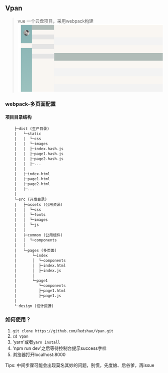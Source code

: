 ## Vpan
> vue 一个云盘项目，采用webpack构建
![Vpan](design/home.png)
### webpack-多页面配置
#### 项目目录结构
```
    ├─dist (生产目录)
    |	└─static
    |	|  └─css
    |	|  └─images
    |	|  ├─index.hash.js
    |	|  ├─page1.hash.js
    |	|  ├─page2.hash.js
    |	|  ├─...
    |   |
    |   ├─index.html
    |   ├─page1.html
    |   ├─page2.html
    |   ├─...
    |
    └─src (开发目录)
    |   ├─assets (公用资源)
    |   │  └─css
    |   │  └─fonts
    |   │  └─images
    |   │  └─js
    |   │
    |   ├─common (公用组件)
    |   │  └─components
    |   │
    |   └─pages (多页面)
    |       └─index
    |       │  └─components
    |       │  ├─index.html
    |       │  ├─index.js
    |       │
    |       └─page1
    |          └─components
    |          ├─page1.html
    |          ├─page1.js
    |
    └─design (设计资源)
```
### 如何使用？
1. `git clone https://github.com/Redshao/Vpan.git`
2. `cd Vpan`
3. 'yarn'或者`yarn install`
4. 'npm run dev'之后等待控制台提示success字样
5. 浏览器打开localhost:8000

Tips: 中间步骤可能会出现莫名其妙的问题，别慌，先度娘、后谷爹，再issue
